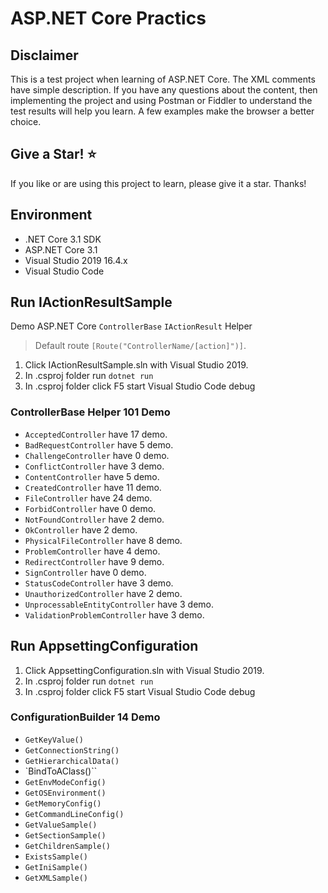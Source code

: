 # ASP.NET Core Practics

## Disclaimer

This is a test project when learning of ASP.NET Core. The XML comments have simple description. If you have any questions about the content, then implementing the project and using Postman or Fiddler to understand the test results will help you learn. A few examples make the browser a better choice.

## Give a Star! :star:

If you like or are using this project to learn, please give it a star. Thanks!

## Environment

* .NET Core 3.1 SDK
* ASP.NET Core 3.1
* Visual Studio 2019 16.4.x
* Visual Studio Code

## Run IActionResultSample

Demo ASP.NET Core `ControllerBase` `IActionResult` Helper

> Default route `[Route("ControllerName/[action]")]`.<br>

1. Click IActionResultSample.sln with Visual Studio 2019.
2. In .csproj folder run `dotnet run` 
3. In .csproj folder click F5 start Visual Studio Code debug

### ControllerBase Helper 101 Demo

* `AcceptedController` have 17 demo.
* `BadRequestController` have 5 demo.
* `ChallengeController` have 0 demo.
* `ConflictController` have 3 demo.
* `ContentController` have 5 demo.
* `CreatedController` have 11 demo.
* `FileController` have 24 demo.
* `ForbidController` have 0 demo.
* `NotFoundController` have 2 demo.
* `OkController` have 2 demo.
* `PhysicalFileController` have 8 demo.
* `ProblemController` have 4 demo.
* `RedirectController` have 9 demo.
* `SignController` have 0 demo.
* `StatusCodeController` have 3 demo.
* `UnauthorizedController` have 2 demo.
* `UnprocessableEntityController` have 3 demo.
* `ValidationProblemController` have 3 demo.

## Run AppsettingConfiguration

1. Click AppsettingConfiguration.sln with Visual Studio 2019.
2. In .csproj folder run `dotnet run` 
3. In .csproj folder click F5 start Visual Studio Code debug

### ConfigurationBuilder 14 Demo

* `GetKeyValue()`
* `GetConnectionString()`
* `GetHierarchicalData()`
* `BindToAClass()``
* `GetEnvModeConfig()`
* `GetOSEnvironment()`
* `GetMemoryConfig()`
* `GetCommandLineConfig()`
* `GetValueSample()`
* `GetSectionSample()`
* `GetChildrenSample()`
* `ExistsSample()`
* `GetIniSample()`
* `GetXMLSample()`